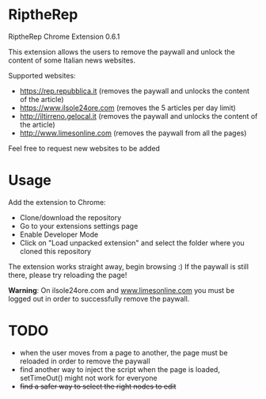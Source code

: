 # RiptheRep
RiptheRep Chrome Extension 0.6.1

This extension allows the users to remove the paywall and unlock the content of some Italian news websites.

Supported websites:
- https://rep.repubblica.it (removes the paywall and unlocks the content of the article)
- https://www.ilsole24ore.com (removes the 5 articles per day limit)
- http://iltirreno.gelocal.it (removes the paywall and unlocks the content of the article)
- http://www.limesonline.com (removes the paywall from all the pages)

Feel free to request new websites to be added

# Usage
Add the extension to Chrome:
- Clone/download the repository
- Go to your extensions settings page
- Enable Developer Mode
- Click on "Load unpacked extension" and select the folder where you cloned this repository

The extension works straight away, begin browsing :)
If the paywall is still there, please try reloading the page!

**Warning**: On ilsole24ore.com and www.limesonline.com you must be logged out in order to successfully remove the paywall.

# TODO
- when the user moves from a page to another, the page must be reloaded in order to remove the paywall
- find another way to inject the script when the page is loaded, setTimeOut() might not work for everyone
- ~~find a safer way to select the right nodes to edit~~
